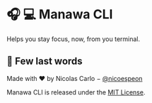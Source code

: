 # 🎧 💻 Manawa CLI

Helps you stay focus, now, from you terminal.

## 🐠 Few last words

Made with ❤️ by Nicolas Carlo − [@nicoespeon](https://twitter.com/nicoespeon)

Manawa CLI is released under the [MIT License](https://choosealicense.com/licenses/mit/).

